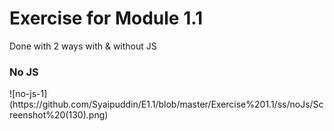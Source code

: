 
<h1>Exercise for Module 1.1</h1>

Done with 2 ways with & without JS

<h3>No JS</h3>
![no-js-1] (https://github.com/Syaipuddin/E1.1/blob/master/Exercise%201.1/ss/noJs/Screenshot%20(130).png)
